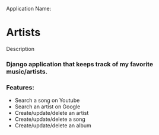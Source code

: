 Application Name: 
# Artists 

Description
### Django application that keeps track of my favorite music/artists.

### Features:

- Search a song on Youtube
- Search an artist on Google
- Create/update/delete an artist
- Create/update/delete a song
- Create/update/delete an album